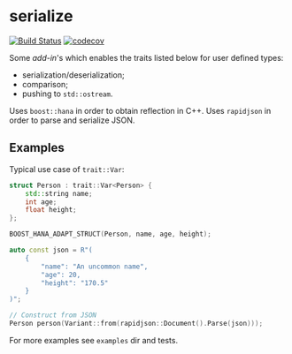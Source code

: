 # serialize

[![Build Status](https://travis-ci.com/nicktrandafil/serialize.svg?branch=master)](https://travis-ci.com/nicktrandafil/serialize)
[![codecov](https://codecov.io/gh/nicktrandafil/serialize/branch/master/graph/badge.svg)](https://codecov.io/gh/nicktrandafil/serialie)

Some *add-in*'s which enables the traits listed below for user defined types:
* serialization/deserialization;
* comparison;
* pushing to `std::ostream`.

Uses `boost::hana` in order to obtain reflection in C++.
Uses `rapidjson` in order to parse and serialize JSON.

## Examples

Typical use case of `trait::Var`:

```cpp
struct Person : trait::Var<Person> {
    std::string name;
    int age;
    float height;
};

BOOST_HANA_ADAPT_STRUCT(Person, name, age, height);

auto const json = R"(
    {
        "name": "An uncommon name",
        "age": 20,
        "height": "170.5"
    }
)";

// Construct from JSON
Person person(Variant::from(rapidjson::Document().Parse(json)));
```

For more examples see `examples` dir and tests.
